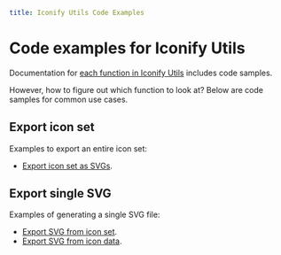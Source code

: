 ```yaml
title: Iconify Utils Code Examples
```

# Code examples for Iconify Utils

Documentation for [each function in Iconify Utils](../index.md) includes code samples.

However, how to figure out which function to look at? Below are code samples for common use cases.

## Export icon set

Examples to export an entire icon set:

- [Export icon set as SVGs](./export-svgs-from-icon-set.md).

## Export single SVG

Examples of generating a single SVG file:

- [Export SVG from icon set](./export-svg-from-icon-set.md).
- [Export SVG from icon data](./export-svg-from-data.md).
